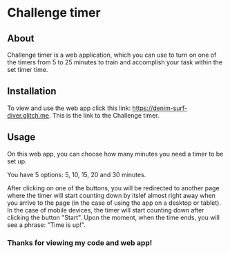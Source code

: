 # Challenge timer

## About

Challenge timer is a web application, which you can use to turn on one of the timers from 5 to 25 minutes to train and accomplish your task within the set timer time.

## Installation

To view and use the web app click this link: https://denim-surf-diver.glitch.me.
This is the link to the Challenge timer.

## Usage

On this web app, you can choose how many minutes you need a timer to be set up.

You have 5 options: 5, 10, 15, 20 and 30 minutes. 

After clicking on one of the buttons, you will be redirected to another page where the timer will start counting down by itslef almost right 
away when you arrive to the page (in the case of using the app on a desktop or tablet). In the case of mobile devices, the timer will start counting down after clicking the button "Start". Upon the moment, when the time ends, you will see a phrase: "Time is up!".


### Thanks for viewing my code and web app!
